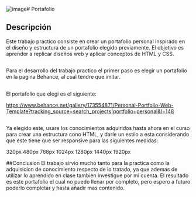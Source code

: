 ![image](https://github.com/Gonnetc27/Portafolio/assets/105451844/3b8a1b9a-86f0-4c60-af58-3ace1f7b83cd)# Portafolio

## Descripción

Este trabajo práctico consiste en crear un portafolio personal inspirado en el diseño y estructura de un portafolio elegido previamente. El objetivo es aprender a replicar diseños web y aplicar conceptos de HTML y CSS.

##

Para el desarrollo del trabajo practico el primer paso es elegir un portafolio en la pagina Behance, al cual tendre que imitar.

##

El portafolio que elegi es el siguiente:

https://www.behance.net/gallery/173554871/Personal-Portfolio-Web-Template?tracking_source=search_projects|portfolio+personal&l=148

##

Ya elegido este, usare los conocimientos adquiridos hasta ahora en el curso para crear una estructura cono HTML, y darle un estilo a esta considerando que este tiene que ser responsive para las siguientes medidas:

320px
480px
768px
1024px
1280px
1440px
1920px

##Conclusion
El trabajo sirvio mucho tanto para la practica como la adquisicion de conocimiento respecto de lo tratado, ya que ademas de utilizar lo aprendido en clase tambien investigue por mi cuenta.
El resultado es este portafolio el cual no puedo llenar por completo, pero espero a futuro poderlo completar y hasta añadir mas contenido.


